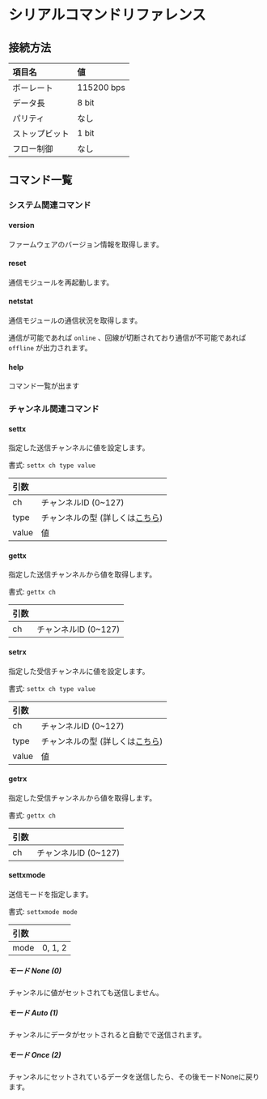 # シリアルコマンドリファレンス

## 接続方法

| 項目名 | 値 |
|:-----|:---|
| ボーレート | 115200 bps |
| データ長 | 8 bit |
| パリティ | なし |
| ストップビット | 1 bit |
| フロー制御 | なし |


## コマンド一覧

### システム関連コマンド

#### version
ファームウェアのバージョン情報を取得します。

#### reset
通信モジュールを再起動します。

#### netstat
通信モジュールの通信状況を取得します。

通信が可能であれば `online` 、回線が切断されており通信が不可能であれば `offline` が出力されます。

#### help
コマンド一覧が出ます

### チャンネル関連コマンド

#### settx
指定した送信チャンネルに値を設定します。

書式: `settx ch type value`


| 引数 | |
|:-----|:--|
| ch | チャンネルID (0~127) |
| type | チャンネルの型 (詳しくは[こちら](./programming.md)) |
| value | 値 |


#### gettx
指定した送信チャンネルから値を取得します。

書式: `gettx ch`


| 引数 | |
|:-----|:--|
| ch | チャンネルID (0~127) |


#### setrx
指定した受信チャンネルに値を設定します。

書式: `settx ch type value`


| 引数 | |
|:-----|:--|
| ch | チャンネルID (0~127) |
| type | チャンネルの型 (詳しくは[こちら](./programming.md)) |
| value | 値 |


#### getrx
指定した受信チャンネルから値を取得します。

書式: `gettx ch`


| 引数 | |
|:-----|:--|
| ch | チャンネルID (0~127) |


#### settxmode
送信モードを指定します。

書式: `settxmode mode`


| 引数 | |
|:-----|:---|
| mode | 0, 1, 2 |


##### モード None (0)
チャンネルに値がセットされても送信しません。

##### モード Auto (1)
チャンネルにデータがセットされると自動でで送信されます。

##### モード Once (2)
チャンネルにセットされているデータを送信したら、その後モードNoneに戻ります。
